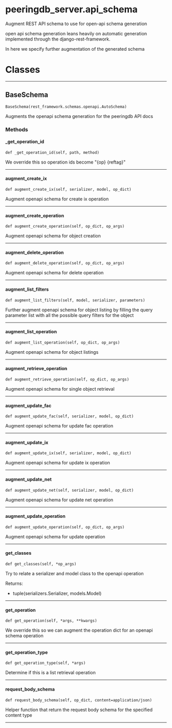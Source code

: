 # peeringdb_server.api_schema

Augment REST API schema to use for open-api schema generation

open api schema generation leans heavily on automatic generation
implemented through the django-rest-framework.

In here we specify further augmentation of the generated schema

# Classes
---

## BaseSchema

```
BaseSchema(rest_framework.schemas.openapi.AutoSchema)
```

Augments the openapi schema generation for
the peeringdb API docs


### Methods

#### _get_operation_id
`def _get_operation_id(self, path, method)`

We override this so operation ids become "{op} {reftag}"

---
#### augment_create_ix
`def augment_create_ix(self, serializer, model, op_dict)`

Augment openapi schema for create ix operation

---
#### augment_create_operation
`def augment_create_operation(self, op_dict, op_args)`

Augment openapi schema for object creation

---
#### augment_delete_operation
`def augment_delete_operation(self, op_dict, op_args)`

Augment openapi schema for delete operation

---
#### augment_list_filters
`def augment_list_filters(self, model, serializer, parameters)`

Further augment openapi schema for object listing by filling
the query parameter list with all the possible query filters
for the object

---
#### augment_list_operation
`def augment_list_operation(self, op_dict, op_args)`

Augment openapi schema for object listings

---
#### augment_retrieve_operation
`def augment_retrieve_operation(self, op_dict, op_args)`

Augment openapi schema for single object retrieval

---
#### augment_update_fac
`def augment_update_fac(self, serializer, model, op_dict)`

Augment openapi schema for update fac operation

---
#### augment_update_ix
`def augment_update_ix(self, serializer, model, op_dict)`

Augment openapi schema for update ix operation

---
#### augment_update_net
`def augment_update_net(self, serializer, model, op_dict)`

Augment openapi schema for update net operation

---
#### augment_update_operation
`def augment_update_operation(self, op_dict, op_args)`

Augment openapi schema for update operation

---
#### get_classes
`def get_classes(self, *op_args)`

Try to relate a serializer and model class to the openapi operation

Returns:

- tuple(serializers.Serializer, models.Model)

---
#### get_operation
`def get_operation(self, *args, **kwargs)`

We override this so we can augment the operation dict
for an openapi schema operation

---
#### get_operation_type
`def get_operation_type(self, *args)`

Determine if this is a list retrieval operation

---
#### request_body_schema
`def request_body_schema(self, op_dict, content=application/json)`

Helper function that return the request body schema
for the specified content type

---
